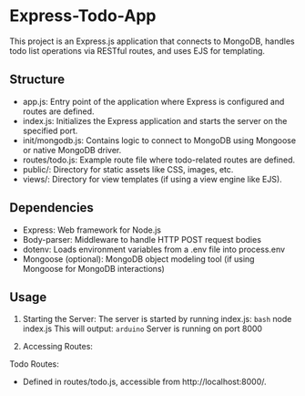 # Express-Todo-App
This project is an Express.js application that connects to MongoDB, handles todo list operations via RESTful routes, and uses EJS for templating.

## Structure
   - app.js: Entry point of the application where Express is configured and routes are defined.
   - index.js: Initializes the Express application and starts the server on the specified port.
   - init/mongodb.js: Contains logic to connect to MongoDB using Mongoose or native MongoDB driver.
   - routes/todo.js: Example route file where todo-related routes are defined.
   - public/: Directory for static assets like CSS, images, etc.
   - views/: Directory for view templates (if using a view engine like EJS).

## Dependencies
   - Express: Web framework for Node.js
   - Body-parser: Middleware to handle HTTP POST request bodies
   - dotenv: Loads environment variables from a .env file into process.env
   - Mongoose (optional): MongoDB object modeling tool (if using Mongoose for MongoDB interactions)

## Usage
1. Starting the Server: The server is started by running index.js:
`bash`
node index.js
This will output:
`arduino`
Server is running on port 8000

2. Accessing Routes:

Todo Routes:
   - Defined in routes/todo.js, accessible from http://localhost:8000/.
